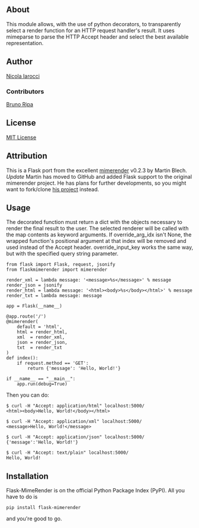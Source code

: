 ## About ##
This module allows, with the use of python decorators, to transparently select a render function for an HTTP request handler's result. It uses mimeparse to parse the HTTP Accept header and select the best available representation.

## Author ##
[Nicola Iarocci](mailto:nicola@nicolaiarocci.com)

### Contributors ###
[Bruno Ripa](http://twitter.com/brunoripa)

## License ##
[MIT License](http://www.opensource.org/licenses/mit-license.php)

## Attribution ##
This is a Flask port from the excellent [mimerender](http://code.google.com/p/mimerender/) v0.2.3 by Martin Blech. *Update* Martin has moved to GitHub and added Flask support to the original mimerender project. He has plans for further developments, so you might want to fork/clone [his project](https://github.com/martinblech/mimerender) instead.

## Usage ##
The decorated function must return a dict with the objects necessary to
render the final result to the user. The selected renderer will be called
with the map contents as keyword arguments.
If override_arg_idx isn't None, the wrapped function's positional argument
at that index will be removed and used instead of the Accept header.
override_input_key works the same way, but with the specified query string 
parameter.

	from flask import Flask, request, jsonify
	from flaskmimerender import mimerender

	render_xml = lambda message: '<message>%s</message>' % message
	render_json = jsonify
	render_html = lambda message: '<html><body>%s</body></html>' % message
	render_txt = lambda message: message

	app = Flask(__name__)

	@app.route('/')
	@mimerender(
	    default = 'html',
	    html = render_html,
	    xml  = render_xml,
	    json = render_json,
	    txt  = render_txt
	)
	def index():
		if request.method == 'GET':
			return {'message': 'Hello, World!'}

	if __name__ == "__main__":
	    app.run(debug=True)

Then you can do:

	$ curl -H "Accept: application/html" localhost:5000/
	<html><body>Hello, World!</body></html>

	$ curl -H "Accept: application/xml" localhost:5000/
	<message>Hello, World!</message>

	$ curl -H "Accept: application/json" localhost:5000/
	{'message':'Hello, World!'}

	$ curl -H "Accept: text/plain" localhost:5000/
	Hello, World!

## Installation ##
Flask-MimeRender is on the official Python Package Index (PyPI). All you have to do is

	pip install flask-mimerender

and you're good to go.

